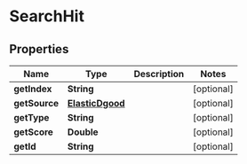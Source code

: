 

# SearchHit

## Properties

Name | Type | Description | Notes
------------ | ------------- | ------------- | -------------
**getIndex** | **String** |  |  [optional]
**getSource** | [**ElasticDgood**](ElasticDgood.md) |  |  [optional]
**getType** | **String** |  |  [optional]
**getScore** | **Double** |  |  [optional]
**getId** | **String** |  |  [optional]




